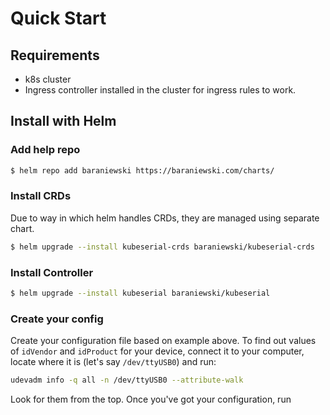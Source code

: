 # Quick Start

<!-- toc -->

## Requirements

- k8s cluster
- Ingress controller installed in the cluster for ingress rules to work.

## Install with Helm

### Add help repo

```bash
$ helm repo add baraniewski https://baraniewski.com/charts/
```

### Install CRDs

Due to way in which helm handles CRDs, they are managed using separate chart.

```bash
$ helm upgrade --install kubeserial-crds baraniewski/kubeserial-crds
```

### Install Controller

```bash
$ helm upgrade --install kubeserial baraniewski/kubeserial
```

### Create your config

Create your configuration file based on example above. To find out values of `idVendor` and `idProduct` for your device, connect it to your computer, locate where it is (let's say `/dev/ttyUSB0`) and run:

```bash
udevadm info -q all -n /dev/ttyUSB0 --attribute-walk
```

Look for them from the top. Once you've got your configuration, run
